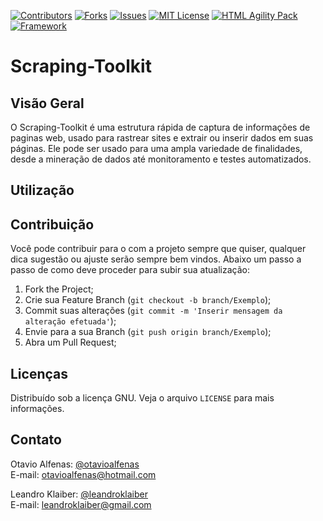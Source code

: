 
[![Contributors][contributors-shield]][contributors-url]
[![Forks][forks-shield]][forks-url]
[![Issues][issues-shield]][issues-url]
[![MIT License][license-shield]][license-url]
[![HTML Agility Pack][agility-pack-shield]][agility-pack-url]
[![Framework][framework-shield]][framework-url]

# Scraping-Toolkit

## Visão Geral 
O Scraping-Toolkit é uma estrutura rápida de captura de informações de paginas web, usado para rastrear sites e extrair ou inserir dados em suas páginas. Ele pode ser usado para uma ampla variedade de finalidades, desde a mineração de dados até monitoramento e testes automatizados.

## Utilização


## Contribuição

Você pode contribuir para o com a projeto sempre que quiser, qualquer dica sugestão ou ajuste serão sempre bem vindos.
Abaixo um passo a passo de como deve proceder para subir sua atualização:

1. Fork the Project;
2. Crie sua Feature Branch (`git checkout -b branch/Exemplo`);
3. Commit suas alterações (`git commit -m 'Inserir mensagem da alteração efetuada'`);
4. Envie para a sua Branch (`git push origin branch/Exemplo`);
5. Abra um Pull Request;

## Licenças

Distribuído sob a licença GNU. Veja o arquivo `LICENSE` para mais informações.

## Contato

Otavio Alfenas: [@otavioalfenas](https://br.linkedin.com/in/otavio-alfenas)<br/>
E-mail: otavioalfenas@hotmail.com<br/>

Leandro Klaiber: [@leandroklaiber](https://br.linkedin.com/in/leandroklaiber)<br/>
E-mail: leandroklaiber@gmail.com<br/>

[contributors-shield]: https://img.shields.io/github/contributors/otavioalfenas/Scraping-Toolkit.svg?style=flat-square
[contributors-url]: https://github.com/otavioalfenas/Scraping-Toolkit/graphs/contributors
[forks-shield]: https://img.shields.io/github/forks/otavioalfenas/Scraping-Toolkit.svg?style=flat-square
[forks-url]: https://https://github.com/otavioalfenas/Scraping-Toolkit/network/members
[issues-shield]: https://img.shields.io/github/issues/otavioalfenas/Scraping-Toolkit.svg?style=flat-square
[issues-url]: https://github.com/otavioalfenas/Scraping-Toolkit/issues
[license-shield]: https://img.shields.io/github/license/otavioalfenas/Scraping-Toolkit.svg?style=flat-square
[license-url]: https://github.com/otavioalfenas/Scraping-Toolkit/blob/master/LICENSE.txt
[agility-pack-shield]: https://img.shields.io/badge/HtmlAgilityPack-v1.11.23-blue
[agility-pack-url]: https://www.nuget.org/packages/HtmlAgilityPack/1.11.23
[framework-shield]: https://img.shields.io/badge/.net%20Framework-v4.6.1-green
[framework-url]: https://www.microsoft.com/pt-BR/download/details.aspx?id=49982 